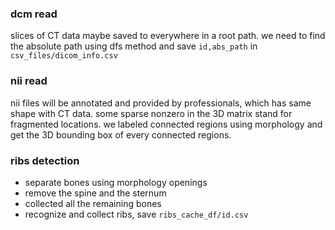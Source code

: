 

### dcm read

slices of CT data maybe saved to everywhere in a root path. we need to find the absolute path using dfs method and save `id,abs_path` in `csv_files/dicom_info.csv`

### nii read

nii files will be annotated and provided by professionals, which has same shape with CT data. 
some sparse nonzero in the 3D matrix stand for fragmented locations. we labeled connected regions using morphology and get the 3D bounding box of 
every connected regions.

### ribs detection

+ separate bones using morphology openings
+ remove the spine and the sternum
+ collected all the remaining bones
+ recognize and collect ribs, save `ribs_cache_df/id.csv`


